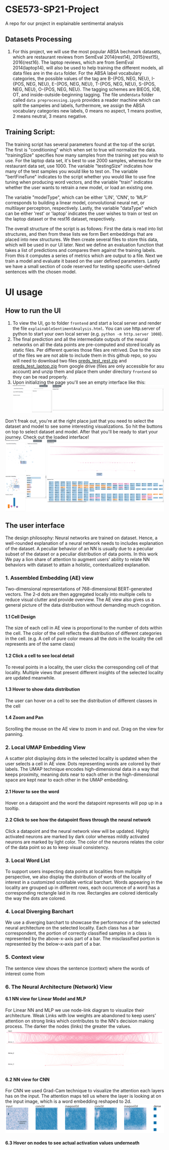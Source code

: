 # CSE573-SP21-Project
A repo for our project in explainable sentimental analysis

## Datasets Processing
  1. For this project, we will use the most popular ABSA bechmark datasets, which are restaurant reviews from SemEval 2014(rest14), 2015(rest15), 2016(rest16). The laptop reviews, which are from SemEval 2014(laptop14), will also be used to help training the different models, all data files are in the `data` folder. For the ABSA label vocabulary categories, the possible values of the tag are B-{POS, NEG, NEU}, I-{POS, NEG, NEU}, E-{POS, NEG, NEU}, T-{POS, NEG, NEU}, S-{POS, NEG, NEU}, O-{POS, NEG, NEU}. The tagging schemes are BIEOS, IOB, OT, and inside-outside-beginning tagging. The file under`data` folder called `data preprocessing.ipynb` provides a reader machine which can split the sampeles and labels, furthermore, we assign the ABSA vocabulary categories new labels, 0 means no aspect, 1 means postive, 2 means neutral, 3 means negative.

## Training Script:
The training script has several parameters found at the top of the script. The first is "conditioning" which when set to true will normalize the data. "trainingSize" specifies how many samples from the training set you wish to use. For the laptop data set, it's best to use 2000 samples, whereas for the restaurant data set, use 1000.
The variable "testingSize" indicates how many of the test samples you would like to test on. The variable "bertFineTune" indicates to the script whether you would like to use fine tuning when producing word vectors, and the variable "train" indicates whether the user wants to retrain a new model, or load an existing one.

The variable "modelType", which can be either 'LIN', 'CNN', to 'MLP' corresponds to building a linear model, convolutional neural net, or multilayer perceptron, respectively.
Lastly, the variable "dataType" which can be either 'rest' or 'laptop' indicates the user wishes to train or test on the laptop dataset or the rest16 dataset, respectively.

The overall structure of the script is as follows: First the data is read into list structures, and then from these lists we form Bert embeddings that are placed into new structures. We then create several files to store this data, which will be used in our UI later. Next we define an evaluation function that takes a list of predictions and compares them against the training labels. From this it computes a series of metrics which are output to a file.
Next we train a model and evaluate it based on the user defined parameters.
Lastly we have a small section of code reserved for testing specific user-defined sentences with the chosen model.

# UI usage
## How to run the UI
  1. To view the UI, go to folder `frontend` and start a local server and render the file `explainableSentimentAnalysis.html`. You can use http.server of python to start your own local server (e.g. `python -m http.server 1008`).
  2. The final prediction and all the intermediate outputs of the neural networks on all the data points are pre-computed and stored locally as static files. Per different queries those files are retrived. Due to the size of the files we are not able to include them in this github repo, so you will need to download two files [preds_test_rest.zip](https://drive.google.com/file/d/1Y4yhjeHo3Hm_qmOMTLC6jUg3jTyl23hp/view?usp=sharing) and [preds_test_laptop.zip](https://drive.google.com/file/d/1bkTh7Cd5vxpozOf4WBE-njo_r_23GH8R/view?usp=sharing) from google drive (files are only accessible for asu account) and unzip them and place them under directory `frontend` so they can be read properly.
  3. Upon initializing the page you'll see an empty interface like this:
  ![init](init.PNG)

  Don't freak out, you're at the right place just that you need to select the dataset and model to see some interesting visualizations. So hit the buttons on top to select dataset and model. After that you'll be ready to start your journey. Check out the loaded interface!
  ![interface](interface.PNG)
  
## The user interface
The design philosophy: Neural networks are trained on dataset. Hence, a well-rounded explanation of a neural network needs to includes explanation of the dataset. A peculiar behavior of an NN is usually due to a peculiar subset of the dataset or a peculiar distribution of data points. In this work We pay a lion share of attention to augment users' ability to relate NN behaviors with dataset to attain a holistic, contextualized explanation.

### 1. Assembled Embedding (AE) view
Two-dimensional representations of 768-dimensional BERT-generated vectors. The 2-d dots are then aggregated locally into multiple cells to reduce visual clutter and provide overview. The AE view also gives us a general picture of the data distribution without demanding much cognition.
#### 1.1 Cell Design
The size of each cell in AE view is proportional to the number of dots within the cell. The color of the cell reflects the distribution of different categories in the cell. (e.g. A cell of pure color means all the dots in the locality the cell represents are of the same class)
#### 1.2 Click a cell to see local detail
To reveal points in a locality, the user clicks the corresponding cell of that locality. Multiple views that present different insights of the selected locality are updated meanwhile.
#### 1.3 Hover to show data distribution
The user can hover on a cell to see the distribution of different classes in the cell
#### 1.4 Zoom and Pan
Scrolling the mouse on the AE view to zoom in and out. Drag on the view for panning.
### 2. Local UMAP Embedding View
A scatter plot displaying dots in the selected locality is updated when the user selects a cell in AE view. Dots representing words are colored by their labels. The UMAP technique encodes high-dimensional data in a way that keeps proximity, meaning dots near to each other in the high-dimensional space are kept near to each other in the UMAP embedding.
#### 2.1 Hover to see the word
Hover on a datapoint and the word the datapoint represents will pop up in a tooltip.
#### 2.2 Click to see how the datapoint flows through the neural network
Click a datapoint and the neural network view will be updated. Highly activated neurons are marked by dark color whereas mildly activated neurons are marked by light color. The color of the neurons relates the color of the data point so as to keep visual consistency.
### 3. Local Word List
To support users inspecting data points at localities from multiple perspective, we also display the distribution of words of the locality of interest in a customized scrollable vertical barchart. Words appearing in the locality are grouped up in different rows, each occurrence of a word has a corresponding rectangle laid in its row. Rectangles are colored identically the way the dots are colored.
### 4. Local Diverging Barchart
We use a diverging barchart to showcase the performance of the selected neural architecture on the selected locality. Each class has a bar correspondent, the portion of correctly classified samples in a class is represented by the above-x-axis part of a bar. The misclassified portion is represented by the below-x-axis part of a bar.
### 5. Context view
The sentence view shows the sentence (context) where the words of interest come from
### 6. The Neural Architecture (Network) View 
#### 6.1 NN view for Linear Model and MLP
For Linear NN and MLP we use node-link diagram to visualize their architecture. Weak Links with low weights are abandoned to keep users' attention on strong links which contributes to the NN's decision making process. The darker the nodes (links) the greater the values.
![linear NN](nn.PNG)
#### 6.2 NN view for CNN
For CNN we used Grad-Cam technique to visualize the attention each layers has on the input. The attention maps tell us where the layer is looking at on the input image, which is a word embedding reshaped to 2d.
![CNN](cnn.PNG)
#### 6.3 Hover on nodes to see actual activation values underneath

